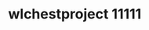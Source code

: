 <!--
 * @Author: 明月寒
 * @Github: http://www.33u3.com
 * @Date: 2022-03-01 22:26:41
 * @LastEditors: 明月寒
 * @LastEditTime: 2022-03-01 22:51:57
 * @Description: 
-->
# wlchestproject 11111

